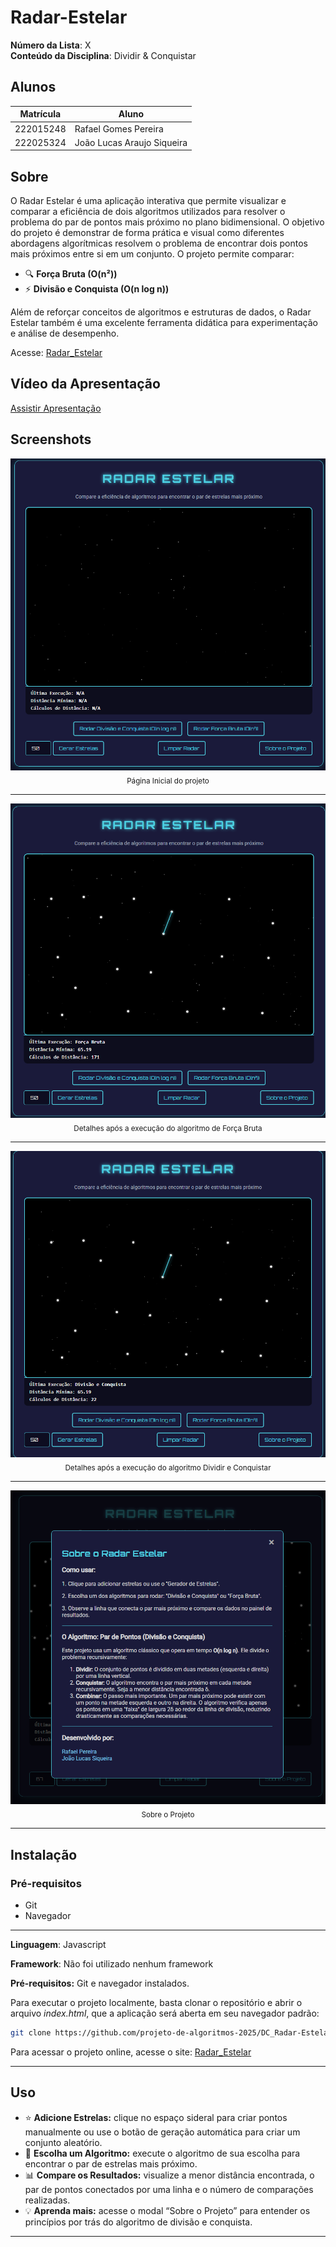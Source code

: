 # Radar-Estelar

**Número da Lista**: X<br>
**Conteúdo da Disciplina**: Dividir & Conquistar<br>

## Alunos

|Matrícula | Aluno |
| -- | -- |
| 222015248  |  Rafael Gomes Pereira |
| 222025324  |  João Lucas Araujo Siqueira |



## Sobre 
O Radar Estelar é uma aplicação interativa que permite visualizar e comparar a eficiência de dois algoritmos utilizados para resolver o problema do par de pontos mais próximo no plano bidimensional. O objetivo do projeto é demonstrar de forma prática e visual como diferentes abordagens algorítmicas resolvem o problema de encontrar dois pontos mais próximos entre si em um conjunto. O projeto permite comparar:

- 🔍 **Força Bruta (O(n²))**
- ⚡ **Divisão e Conquista (O(n log n))**

Além de reforçar conceitos de algoritmos e estruturas de dados, o Radar Estelar também é uma excelente ferramenta didática para experimentação e análise de desempenho.

Acesse: [Radar_Estelar](https://github.com/projeto-de-algoritmos-2025/DC_Radar-Estelar) 

## Vídeo da Apresentação

[Assistir Apresentação](https://youtu.be/EEAeNSd_CXg)

## Screenshots
<center>

<p>
  <img src="assets/paginaInicio.png" alt="Página inicial">
  <br>
  <sub>Página Inicial do projeto</sub>
</p>

---

<p>
  <img src="assets/forcaBruta.png" alt="Geração de Estrelas">
  <br>
<sub>Detalhes após a execução do algoritmo de Força Bruta</sub>
</p>

---

<p>
  <img src="assets/D&C.png" alt="Algoritmo executado">
  <br>
<sub>Detalhes após a execução do algoritmo Dividir e Conquistar</sub>
</p>

---

<p>
  <img src="assets/sobre.png" alt="Aba Sobre">
  <br>
<sub>Sobre o Projeto</sub>
</p>

---

</center>

## Instalação

### Pré-requisitos

- Git
- Navegador

---

**Linguagem**: Javascript <br>

**Framework**: Não foi utilizado nenhum framework<br>

**Pré-requisitos:** Git e navegador instalados.<br>

Para executar o projeto localmente, basta clonar o repositório e abrir o arquivo _index.html_, que a aplicação será aberta em seu navegador padrão:


```bash
git clone https://github.com/projeto-de-algoritmos-2025/DC_Radar-Estelar.git
```

Para acessar o projeto online, acesse o site:
[Radar_Estelar](https://projeto-de-algoritmos-2025.github.io/DC_Radar-Estelar/)

---

## Uso

- ⭐ **Adicione Estrelas:** clique no espaço sideral para criar pontos manualmente ou use o botão de geração automática para criar um conjunto aleatório.
- 🚀 **Escolha um Algoritmo:** execute o algoritmo de sua escolha para encontrar o par de estrelas mais próximo.
- 📊 **Compare os Resultados:** visualize a menor distância encontrada, o par de pontos conectados por uma linha e o número de comparações realizadas.
- 💡 **Aprenda mais:** acesse o modal “Sobre o Projeto” para entender os princípios por trás do algoritmo de divisão e conquista.
---






